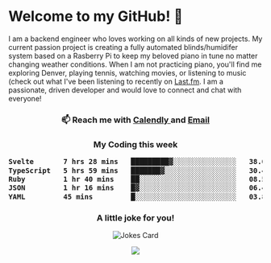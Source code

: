 <h1> Welcome to my GitHub! 👋 </h1>


  I am a backend engineer who loves working on all kinds of new projects. My current passion project is creating a fully automated blinds/humidifer system based on a Rasberry Pi to keep my beloved piano in tune no matter changing weather conditions. When I am not practicing piano, you'll find me exploring Denver, playing tennis, watching movies, or listening to music (check out what I've been listening to recently on [Last.fm](https://www.last.fm/user/mballa000). I am a passionate, driven developer and would love to connect and chat with everyone!

<h3 align = "center"> 📫 Reach me with <a href = "https://calendly.com/msbrandt00/30min"> Calendly </a> and <a href="mailto:msbrandt00@gmail.com">Email</a> 
 </h3>


 
<div align = "center"
[![Anurag's GitHub stats](https://github-readme-stats.vercel.app/api?username=mbrandt00)](https://github.com/anuraghazra/github-readme-stats)
          </div>
<h3 align="center">
  My Coding this week
<!--START_SECTION:waka-->

```txt
Svelte       7 hrs 28 mins   █████████▓░░░░░░░░░░░░░░░   38.02 %
TypeScript   5 hrs 59 mins   ███████▓░░░░░░░░░░░░░░░░░   30.43 %
Ruby         1 hr 40 mins    ██░░░░░░░░░░░░░░░░░░░░░░░   08.52 %
JSON         1 hr 16 mins    █▓░░░░░░░░░░░░░░░░░░░░░░░   06.47 %
YAML         45 mins         █░░░░░░░░░░░░░░░░░░░░░░░░   03.84 %
```

<!--END_SECTION:waka-->

### A little joke for you!

![Jokes Card](https://readme-jokes.vercel.app/api?hideBorder)

<a href="https://www.linkedin.com/in/mbrandt00/"><img src="https://img.shields.io/badge/linkedin-%230077B5.svg?&style=for-the-badge&logo=linkedin&logoColor=white" /></a>
